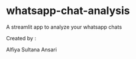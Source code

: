 # whatsapp-chat-analysis
A streamlit app to analyze your whatsapp chats

Created by :

Alfiya Sultana Ansari
